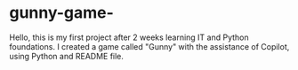 # gunny-game-
Hello, this is my first project after 2 weeks learning IT and Python foundations. I created a game called "Gunny" with the assistance of Copilot, using Python and README file.
